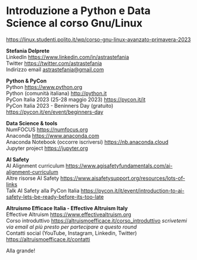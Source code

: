# Introduzione a Python e Data Science al corso Gnu/Linux
https://linux.studenti.polito.it/wp/corso-gnu-linux-avanzato-primavera-2023

**Stefania Delprete**  
LinkedIn https://www.linkedin.com/in/astrastefania   
Twitter https://twitter.com/astrastefania  
Indirizzo email astrastefania@gmail.com  

**Python & PyCon**  
Python https://www.python.org  
Python (comunità italiana) http://python.it  
PyCon Italia 2023 (25-28 maggio 2023) https://pycon.it/it   
PyCon Italia 2023 - Beninners Day (gratuito) https://pycon.it/en/event/beginners-day  

**Data Science & tools**  
NumFOCUS https://numfocus.org  
Anaconda https://www.anaconda.com  
Anaconda Notebook (occorre iscriversi) https://nb.anaconda.cloud  
Jupyter project https://jupyter.org  

**AI Safety**  
AI Alignment curriculum https://www.agisafetyfundamentals.com/ai-alignment-curriculum  
Altre risorse AI Safety https://www.aisafetysupport.org/resources/lots-of-links  
Talk AI Safety alla PyCon Italia https://pycon.it/it/event/introduction-to-ai-safety-lets-be-ready-before-its-too-late

**Altruismo Efficace Italia - Effective Altruism Italy**  
Effective Altruism https://www.effectivealtruism.org  
Corso introduttivo https://altruismoefficace.it/corso_introduttivo *scrivetemi via email al più presto per partecipare a questo round*  
Contatti social (YouTube, Instagram, Linkedin, Twitter) https://altruismoefficace.it/contatti  

Alla grande!
